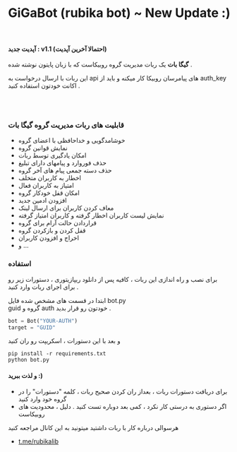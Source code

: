 # GiGaBot (rubika bot) ~ New Update :)
<br>

#### آپدیت جدید : v1.1 (احتمالا آخرین آپدیت)
 <b>گیگا بات</b> یک ربات مدیریت گروه روبیکاست که با زبان پایتون نوشته شده .

این ربات با ارسال درخواست به api های پیامرسان روبیکا کار میکنه و باید از auth_key اکانت خودتون استفاده کنید .

<br><br>

### قابلیت های ربات مدیریت گروه گیگا بات

- خوشامدگویی و خداحافظی با اعضای گروه
- نمایش قوانین گروه
- امکان یادگیری توسط ربات
- حذف فوروارد و پیامهای دارای تبلیغ
- حذف دسته جمعی پیام های آخر گروه
- اخطار به کاربران متخلف
- امتیاز به کاربران فعال
- امکان قفل خودکار گروه
- افزودن ادمین جدید
- معاف کردن کاربران برای ارسال لینک
- نمایش لیست کاربران اخطار گرفته و کاربران امتیاز گرفته
- قراردادن حالت آرام برای گروه
- قفل کردن و بازکردن گروه
- اخراج و افزودن کاربران
- و ...


### استفاده

برای نصب و راه اندازی این ربات ، کافیه پس از دانلود ریپازیتوری ، دستورات زیر رو برای اجرای ربات وارد کنید .


ابتدا در قسمت های مشخص شده فایل bot.py <br>
guid گروه و auth خودتون رو قرار بدید .

```python
bot = Bot("YOUR-AUTH")
target = "GUID"
```

و بعد با این دستورات ، اسکریپت رو ران کنید

```python3
pip install -r requirements.txt
python bot.py
```

#### و لذت ببرید :)

- برای دریافت دستورات ربات ، بعداز ران کردن صحیح ربات ، کلمه "دستورات" را در گروه خود وارد کنید
- اگر دستوری به درستی کار نکرد ، کمی بعد دوباره تست کنید . دلیل ، محدودیت های روبیکاست



هرسوالی درباره کار با ربات داشتید میتونید به این کانال مراجعه کنید
- [t.me/rubikalib](https://t.me/rubikalib)
